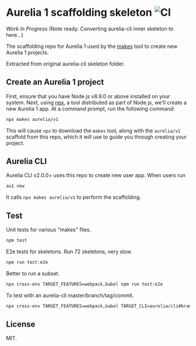 # Aurelia 1 scaffolding skeleton ![CI](https://github.com/aurelia/v1/workflows/CI/badge.svg)

_Work In Progress_ (Note ready. Converting aurelia-cli inner skeleton to here...)

The scaffolding repo for Aurelia 1 used by the [makes](https://makes.js.org) tool to create new Aurelia 1 projects.

Extracted from original aurelia-cli skeleton folder.

## Create an Aurelia 1 project

First, ensure that you have Node.js v8.9.0 or above installed on your system. Next, using [npx](https://medium.com/@maybekatz/introducing-npx-an-npm-package-runner-55f7d4bd282b),
a tool distributed as part of Node.js, we'll create a new Aurelia 1 app. At a command prompt, run the following command:

```bash
npx makes aurelia/v1
```

This will cause `npx` to download the `makes` tool, along with the `aurelia/v1` scaffold from this repo, which it will use
to guide you through creating your project.

## Aurelia CLI

Aurelia CLI v2.0.0+ uses this repo to create new user app. When users run

```bash
au1 new
```

It calls `npx makes aurelia/v1` to perform the scaffolding.

## Test

Unit tests for various "makes" files.

```bash
npm test
```

E2e tests for skeletons. Run 72 skeletons, very slow.

```bash
npm run test:e2e
```

Better to run a subset.
```bash
npx cross-env TARGET_FEATURES=webpack,babel npm run test:e2e
```

To test with an aurelia-cli master/branch/tag/commit.
```bash
npx cross-env TARGET_FEATURES=webpack,babel TARGET_CLI=aurelia/cli#branch npm run test:e2e
```

## License

MIT.
